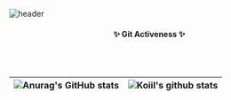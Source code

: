 ![header](https://capsule-render.vercel.app/api?type=waving&color=gradient&height=200&customColorList=6&text=MyeongGun%20Kim&fontAlignY=45&desc=Hacker&descAlignY=25&descAlign=60&fontColor=394A58&fontSize=50)


<h4 align="center">✨ Git Activeness  ✨</h4>
<br/><br/>

| ![Anurag's GitHub stats](https://github-readme-stats.vercel.app/api?username=x1hy9&theme=buefy&show_icons=true)| ![Koiil's github stats](https://github-readme-stats.vercel.app/api/top-langs/?username=x1hy9&layout=compact&theme=buefy) |
| --- | --- |
